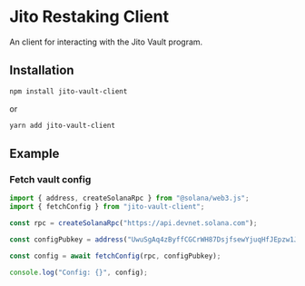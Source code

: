 # Jito Restaking Client

An client for interacting with the Jito Vault program.

## Installation

```bash
npm install jito-vault-client
```

or

```bash
yarn add jito-vault-client
```

## Example

### Fetch vault config

```typescript
import { address, createSolanaRpc } from "@solana/web3.js";
import { fetchConfig } from "jito-vault-client";

const rpc = createSolanaRpc("https://api.devnet.solana.com");

const configPubkey = address("UwuSgAq4zByffCGCrWH87DsjfsewYjuqHfJEpzw1Jq3");

const config = await fetchConfig(rpc, configPubkey);

console.log("Config: {}", config);
```